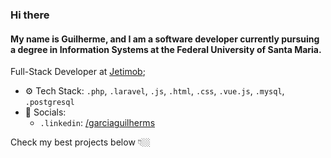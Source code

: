 ### Hi there

#### My name is Guilherme, and I am a software developer currently pursuing a degree in Information Systems at the Federal University of Santa Maria.

Full-Stack Developer at [Jetimob](https://www.jetimob.com/);<br>

- ⚙️ Tech Stack: `.php`, `.laravel`, `.js`, `.html`, `.css`, `.vue.js`, `.mysql`, `.postgresql` <br>
- 💬 Socials: <br>
  - `.linkedin`: [/garciaguilherms](https://www.linkedin.com/in/garcia-guilherme/)

Check my best projects below 👇🏼
